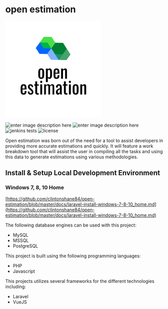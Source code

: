 
# open estimation

![logo](/public/img/open-estimation-logo.png)

![enter image description here](https://img.shields.io/github/package-json/v/clintonshane84/open-estimation/master)
![enter image description here](https://img.shields.io/jenkins/build)
![jenkins tests](https://img.shields.io/jenkins/tests?compact_message)
![license](https://img.shields.io/github/license/clintonshane84/open-estimation)

Open estimation was born out of the need for a tool to assist developers in providing more accurate estimations and quickly. It will feature a work breakdown tool that will assist the user in compiling all the tasks and using this data to generate estimations using various methodologies.

## Install & Setup Local Development Environment

### Windows 7, 8, 10 Home

[https://github.com/clintonshane84/open-estimation/blob/master/docs/laravel-install-windows-7-8-10_home.md](https://github.com/clintonshane84/open-estimation/blob/master/docs/laravel-install-windows-7-8-10_home.md)

The following database engines can be used with this project:

- MySQL
- MSSQL
- PostgreSQL

This project is built using the following programming languages:

- PHP
- Javascript

This projects utilizes several frameworks for the different technologies including:

- Laravel
- VueJS
